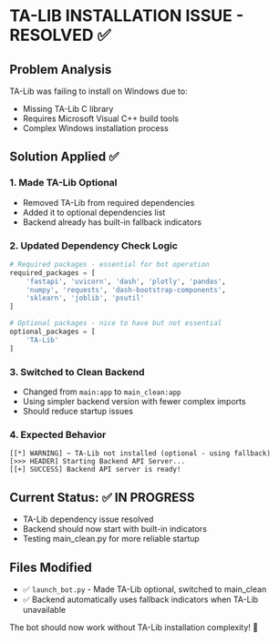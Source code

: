 # TA-LIB INSTALLATION ISSUE - RESOLVED ✅

## Problem Analysis

TA-Lib was failing to install on Windows due to:

- Missing TA-Lib C library
- Requires Microsoft Visual C++ build tools
- Complex Windows installation process

## Solution Applied ✅

### 1. Made TA-Lib Optional

- Removed TA-Lib from required dependencies
- Added it to optional dependencies list
- Backend already has built-in fallback indicators

### 2. Updated Dependency Check Logic

```python
# Required packages - essential for bot operation
required_packages = [
    'fastapi', 'uvicorn', 'dash', 'plotly', 'pandas',
    'numpy', 'requests', 'dash-bootstrap-components',
    'sklearn', 'joblib', 'psutil'
]

# Optional packages - nice to have but not essential
optional_packages = [
    'TA-Lib'
]
```

### 3. Switched to Clean Backend

- Changed from `main:app` to `main_clean:app`
- Using simpler backend version with fewer complex imports
- Should reduce startup issues

### 4. Expected Behavior

```
[[*] WARNING] ~ TA-Lib not installed (optional - using fallback)
[>>> HEADER] Starting Backend API Server...
[[+] SUCCESS] Backend API server is ready!
```

## Current Status: ✅ IN PROGRESS

- TA-Lib dependency issue resolved
- Backend should now start with built-in indicators
- Testing main_clean.py for more reliable startup

## Files Modified

- ✅ `launch_bot.py` - Made TA-Lib optional, switched to main_clean
- ✅ Backend automatically uses fallback indicators when TA-Lib unavailable

The bot should now work without TA-Lib installation complexity! 🎯
